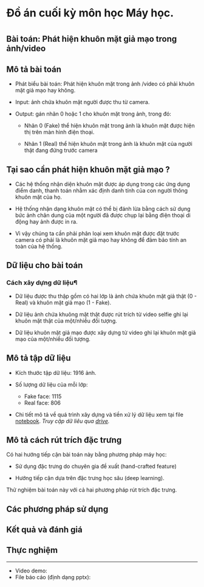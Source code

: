 <h1>Đồ án cuối kỳ môn học Máy học.<h1>

## Bài toán: Phát hiện khuôn mặt giả mạo trong ảnh/video

## Mô tả bài toán

- Phát biểu bài toán: Phát hiện khuôn mặt trong ảnh /video có phải khuôn mặt giả mạo hay không.

- Input: ảnh chứa khuôn mặt người được thu từ camera.

- Output: gán nhãn 0 hoặc 1 cho khuôn mặt trong ảnh, trong đó:

  + Nhãn 0 (Fake) thể hiện khuôn mặt trong ảnh là khuôn mặt được hiện thị trên màn hình điện thoại.
  
  + Nhãn 1 (Real) thể hiện khuôn mặt trong ảnh là khuôn mặt của người thật đang đứng trước camera


## Tại sao cần phát hiện khuôn mặt giả mạo ?

- Các hệ thống nhận diện khuôn mặt được áp dụng trong các ứng dụng điểm danh, thanh toán nhằm xác định danh tính của con người thông khuôn mặt của họ. 

- Hệ thống nhận dạng khuôn mặt có thể bị đánh lừa bằng cách sử dụng bức ảnh chân dung của một người đã được chụp lại bằng điện thoại di động hay ảnh được in ra. 

- Vì vậy chúng ta cần phải phân loại xem khuôn mặt được đặt trước camera có phải là khuôn mặt giả mạo hay không để đảm bảo tính an toàn của hệ thống.

## Dữ liệu cho bài toán

### Cách xây dựng dữ liệu¶

- Dữ liệu được thu thập gồm có hai lớp là ảnh chứa khuôn mặt giả thật (0 - Real) và khuôn mặt giả mạo (1 - Fake).

- Dữ liệu ảnh chứa khuông mặt thật được rút trích từ video selfie ghi lại khuôn mặt thật của một/nhiều đối tượng. 

- Dữ liệu khuôn mặt giả mạo được xây dựng từ video ghi lại khuôn mặt giả mạo của một/nhiều đối tượng.

  
## Mô tả tập dữ liệu
- Kích thước tập dữ liệu: 1916 ảnh.
- Số lượng dữ liệu của mỗi lớp:

  + Fake face: 1115
  + Real face: 806

- Chi tiết mô tả về quá trình xây dựng và tiền xử lý dữ liệu  xem tại file [notebook](https://nbviewer.jupyter.org/github/tiennvuit/CS114.K21.KHTN/blob/master/Capstone_FakeFaceDetection/LivenessDetection_Report.ipynb).
*Truy cập dữ liêu qua [drive](https://drive.google.com/drive/folders/1P3uO1lQrTTdc8f0cuSVmOYjmJae09Imt?usp=sharing).*


## Mô tả cách rút trích đặc trưng

Có hai hướng tiếp cận bài toán này bằng phương pháp máy học:

- Sử dụng đặc trưng do chuyên gia đề xuất (hand-crafted feature)

- Hướng tiếp cận dựa trên đặc trưng học sâu (deep learning).

Thử nghiệm bài toán này với cả hai phương pháp rút trích đặc trưng.

## Các phương pháp sử dụng

## Kết quả và đánh giá


## Thực nghiệm

-----
- Video demo: 
- File báo cáo (định dạng pptx):
